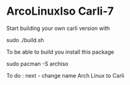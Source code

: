 # ArcoLinuxIso Carli-7

Start building your own carli version with 

sudo ./build.sh

To be able to build you install this package

sudo pacman -S archiso

To do : next - change name Arch Linux to Carli